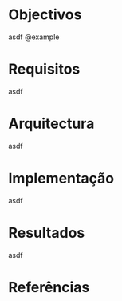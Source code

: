 # Objectivos

asdf @example

# Requisitos

asdf

# Arquitectura

asdf

# Implementação

asdf

# Resultados

asdf

# Referências
